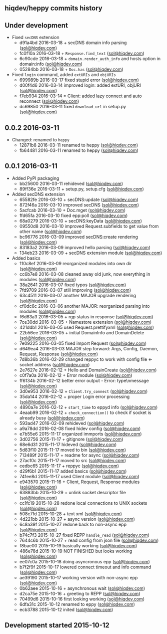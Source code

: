 hiqdev/heppy commits history
----------------------------

## Under development

- Fixed `secDNS` extension
    - d91a4bd 2016-03-18 + secDNS domain info parsing (sol@hiqdev.com)
    - fc0f10a 2016-03-18 + `Response.find_text` (sol@hiqdev.com)
    - 6c90cde 2016-03-18 + `domain.render_auth_info` and hosts option in domain:info (sol@hiqdev.com)
    - 05284bb 2016-03-18 + `Doc.has` (sol@hiqdev.com)
- Fixed `login` command, added `extURIs` and `objURIs`
    - 699989b 2016-03-17 fixed stupid error (sol@hiqdev.com)
    - d00f4d6 2016-03-14 improved login: added extURI, objURI (sol@hiqdev.com)
    - f7eb934 2016-03-14 * Client: added lazy connect and auto reconnect (sol@hiqdev.com)
    - dc69850 2016-03-11 fixed `download_url` in setup.py (sol@hiqdev.com)

## 0.0.2 2016-03-11

- Changed: renamed to `heppy`
    - 12871b8 2016-03-11 renamed to heppy (sol@hiqdev.com)
    - fb64481 2016-03-11 renamed to heppy (sol@hiqdev.com)

## 0.0.1 2016-03-11

- Added PyPI packaging
    - bb25600 2016-03-11 rehideved (sol@hiqdev.com)
    - 89ff36e 2016-03-11 + setup.py, setup.cfg (sol@hiqdev.com)
- Added secDNS extension
    - 65582fe 2016-03-10 + secDNS:update (sol@hiqdev.com)
    - 872f46a 2016-03-10 improved secDNS (sol@hiqdev.com)
    - 5acfcab 2016-03-10 + Doc.mget (sol@hiqdev.com)
    - ffd65fa 2016-03-10 fixed epp:poll (sol@hiqdev.com)
    - 68a0279 2016-03-10 + secDNS:keyData (sol@hiqdev.com)
    - 09550d8 2016-03-10 improved Request.subfields to get value from other name (sol@hiqdev.com)
    - bc96776 2016-03-09 improved secDNS:create rendering (sol@hiqdev.com)
    - 83183a2 2016-03-09 improved hello parsing (sol@hiqdev.com)
    - 134eb23 2016-03-09 + secDNS extension module (sol@hiqdev.com)
- Added basics
    - 110c8ef 2016-03-09 reorganized modules into own dir (sol@hiqdev.com)
    - cc6b7e8 2016-03-08 cleaned away old junk, now everything in modules (sol@hiqdev.com)
    - 38a2641 2016-03-07 fixed typos (sol@hiqdev.com)
    - 7fd9709 2016-03-07 still improving (sol@hiqdev.com)
    - 63c4511 2016-03-07 another MAJOR upgrade rendering (sol@hiqdev.com)
    - cf0dc6c 2016-03-06 another MAJOR: reorganized parsing into modules (sol@hiqdev.com)
    - f6d83a3 2016-03-05 + rgp status in response (sol@hiqdev.com)
    - 7ce30dd 2016-03-05 + Namestore extension (sol@hiqdev.com)
    - 421ddb1 2016-03-05 used Request.prettifyxml (sol@hiqdev.com)
    - 22b56ee 2016-03-05 + initial DomainInfo and DomainDelete (sol@hiqdev.com)
    - 7e09225 2016-03-05 fixed import Request (sol@hiqdev.com)
    - d649ea4 2016-03-03 MAJOR step forward: Args, Config, Daemon, Request, Response (sol@hiqdev.com)
    - 7d8b36b 2016-02-29 changed reppyc to work with config file <- socket address (sol@hiqdev.com)
    - 2e7627e 2016-02-12 + Hello and DomainCreate (sol@hiqdev.com)
    - c0f7a0a 2016-02-12 + Error module (sol@hiqdev.com)
    - ff6134b 2016-02-12 better error output - Error: type\nmessage (sol@hiqdev.com)
    - 3d0e953 2016-02-12 + `Client.try_connect` (sol@hiqdev.com)
    - 35da144 2016-02-12 + proper Login error processing (sol@hiqdev.com)
    - 4890a7e 2016-02-12 + `start_time` to eppyd info (sol@hiqdev.com)
    - 4eaab99 2016-02-12 + `check_connection()` to check if socket is already busy (sol@hiqdev.com)
    - 593ad47 2016-02-09 rehideved (sol@hiqdev.com)
    - a9a78dd 2016-02-08 fixed hidev config (sol@hiqdev.com)
    - e7b55e6 2015-11-17 organized immports (sol@hiqdev.com)
    - 3d02756 2015-11-17 + gitignore (sol@hiqdev.com)
    - 68e6d31 2015-11-17 hideved (sol@hiqdev.com)
    - 5d83f10 2015-11-17 moved to bin (sol@hiqdev.com)
    - 713489f 2015-11-17 + readme for async (sol@hiqdev.com)
    - 27ac10c 2015-11-17 moved to src (sol@hiqdev.com)
    - cedbc65 2015-11-17 + reppyc (sol@hiqdev.com)
    - d29f6b1 2015-11-17 added basics (sol@hiqdev.com)
    - 741ee8d 2015-11-17 used Client module (sol@hiqdev.com)
    - e943570 2015-11-16 + Client, Request, Response modules (sol@hiqdev.com)
    - 63883bb 2015-10-29 + unlink socket descriptor file (sol@hiqdev.com)
    - cc1fc19 2015-10-28 redone local connections to UNIX sockets (sol@hiqdev.com)
    - 508c7fd 2015-10-28 + text xml (sol@hiqdev.com)
    - 4d221bb 2015-10-27 + async version (sol@hiqdev.com)
    - 6c8a39f 2015-10-27 redone back to non-async epp (sol@hiqdev.com)
    - b74c7f3 2015-10-27 fixed REPP `handle_read` (sol@hiqdev.com)
    - 7644c6b 2015-10-27 + read config from json file (sol@hiqdev.com)
    - f8bae00 2015-10-19 basically working (sol@hiqdev.com)
    - 486e78d 2015-10-19 NOT FINISHED but looks working (sol@hiqdev.com)
    - ee07c0a 2015-10-18 doing asyncronous epp (sol@hiqdev.com)
    - b7f2f9f 2015-10-17 lowered connect timeout and info command (sol@hiqdev.com)
    - ae39190 2015-10-17 working version with non-async epp (sol@hiqdev.com)
    - 0b62aee 2015-10-16 + asynchronous wait (sol@hiqdev.com)
    - d2ca75e 2015-10-16 + greeting to REPP (sol@hiqdev.com)
    - 70499d6 2015-10-16 first looking working (sol@hiqdev.com)
    - 6dfa31c 2015-10-12 renamed to eppy (sol@hiqdev.com)
    - ecb3788 2015-10-12 inited (sol@hiqdev.com)

## Development started 2015-10-12

